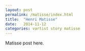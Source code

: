 ```yaml
---
layout: post
permalink: /matisse/index.html
title:  "Henri Matisse"
date:   2014-11-12
categories: vartist story matisse
---
```


Matisse post here.